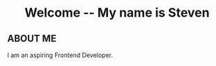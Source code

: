 <h1 align="center">Welcome -- My name is Steven</h1>

<h2>ABOUT ME</h2>

I am an aspiring Frontend Developer.
